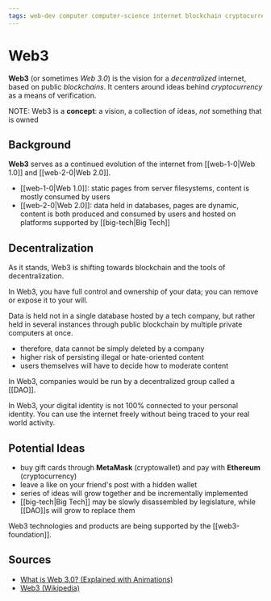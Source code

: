 ```yaml
---
tags: web-dev computer computer-science internet blockchain cryptocurrency
---
```


# Web3

**Web3** (or sometimes _Web 3.0_) is the vision for a _decentralized_ internet, based on public _blockchains_. It centers around ideas behind _cryptocurrency_ as a means of verification.

NOTE: Web3 is a **concept**: a vision, a collection of ideas, _not_ something that is owned

## Background

**Web3** serves as a continued evolution of the internet from [[web-1-0|Web 1.0]] and [[web-2-0|Web 2.0]].

- [[web-1-0|Web 1.0]]: static pages from server filesystems, content is mostly consumed by users
- [[web-2-0|Web 2.0]]: data held in databases, pages are dynamic, content is both produced and consumed by users and hosted on platforms supported by [[big-tech|Big Tech]]

## Decentralization

As it stands, Web3 is shifting towards blockchain and the tools of decentralization.

In Web3, you have full control and ownership of your data; you can remove or expose it to your will.

Data is held not in a single database hosted by a tech company, but rather held in several instances through public blockchain by multiple private computers at once.

- therefore, data cannot be simply deleted by a company
- higher risk of persisting illegal or hate-oriented content
- users themselves will have to decide how to moderate content

In Web3, companies would be run by a decentralized group called a [[DAO]].

In Web3, your digital identity is not 100% connected to your personal identity. You can use the internet freely without being traced to your real world activity.

## Potential Ideas

- buy gift cards through **MetaMask** (cryptowallet) and pay with **Ethereum** (cryptocurrency)
- leave a like on your friend's post with a hidden wallet
- series of ideas will grow together and be incrementally implemented
- [[big-tech|Big Tech]] may be slowly disassembled by legislature, while [[DAO]]s will grow to replace them

Web3 technologies and products are being supported by the [[web3-foundation]].

## Sources

- [What is Web 3.0? (Explained with Animations)](https://www.youtube.com/watch?v=nHhAEkG1y2U)
- [Web3 (Wikipedia)](https://en.wikipedia.org/wiki/Web3)

